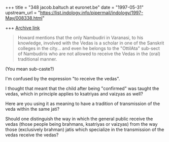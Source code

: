 +++
title = "348 jacob.baltuch at euronet.be"
date = "1997-05-31"
upstream_url = "https://list.indology.info/pipermail/indology/1997-May/008338.html"

+++
[Archive link](https://list.indology.info/pipermail/indology/1997-May/008338.html)

>Howard mentions that the
>only Nambudiri in Varanasi, to his knowledge, involved
>with the Vedas is a scholar in one of the Sanskrit
>colleges in the city... and even he belongs to the
>"OttilAta" sub-sect of Nambudiris who are not allowed
>to receive the Vedas in the (oral) traditional manner.

(You mean sub-caste?)

I'm confused by the expression "to receive the vedas".

I thought that meant that the child after being
"confirmed" was taught the vedas, which in principle
applies to ksatriyas and vaizyas as well?

Here are you using it as meaning to have a tradition of
transmission of the veda within the same jati?

Should one distinguish the way in which the general
public receive the vedas (those people being brahmans,
ksatriyas or vaizyas) from the way those (exclusively
brahman) jatis which specialize in the transmission
of the vedas receive the vedas?






